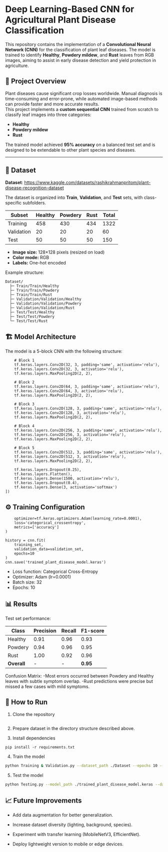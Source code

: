 # Deep Learning-Based CNN for Agricultural Plant Disease Classification

This repository contains the implementation of a **Convolutional Neural Network (CNN)** for the classification of plant leaf diseases. The model is trained to identify **Healthy**, **Powdery mildew**, and **Rust** leaves from RGB images, aiming to assist in early disease detection and yield protection in agriculture.

## 📜 Project Overview

Plant diseases cause significant crop losses worldwide. Manual diagnosis is time-consuming and error-prone, while automated image-based methods can provide faster and more accurate results.  
This project implements a **custom sequential CNN** trained from scratch to classify leaf images into three categories:

- **Healthy**
- **Powdery mildew**
- **Rust**

The trained model achieved **95% accuracy** on a balanced test set and is designed to be extendable to other plant species and diseases.

---

## 📂 Dataset

**Dataset**: https://www.kaggle.com/datasets/rashikrahmanpritom/plant-disease-recognition-dataset 

The dataset is organized into **Train**, **Validation**, and **Test** sets, with class-specific subfolders.

| Subset     | Healthy | Powdery | Rust | Total |
|------------|---------|---------|------|-------|
| Training   | 458     | 430     | 434  | 1322  |
| Validation | 20      | 20      | 20   | 60    |
| Test       | 50      | 50      | 50   | 150   |

- **Image size:** 128×128 pixels (resized on load)  
- **Color mode:** RGB  
- **Labels:** One-hot encoded  

Example structure:
```plaintext
Dataset/
  ├─ Train/Train/Healthy
  ├─ Train/Train/Powdery
  ├─ Train/Train/Rust
  ├─ Validation/Validation/Healthy
  ├─ Validation/Validation/Powdery
  ├─ Validation/Validation/Rust
  ├─ Test/Test/Healthy
  ├─ Test/Test/Powdery
  └─ Test/Test/Rust
  ```

## 🏗 Model Architecture
The model is a 5-block CNN with the following structure:

```cnn = tf.keras.models.Sequential([
    # Block 1
    tf.keras.layers.Conv2D(32, 3, padding='same', activation='relu'),
    tf.keras.layers.Conv2D(32, 3, activation='relu'),
    tf.keras.layers.MaxPooling2D(2, 2),

    # Block 2
    tf.keras.layers.Conv2D(64, 3, padding='same', activation='relu'),
    tf.keras.layers.Conv2D(64, 3, activation='relu'),
    tf.keras.layers.MaxPooling2D(2, 2),

    # Block 3
    tf.keras.layers.Conv2D(128, 3, padding='same', activation='relu'),
    tf.keras.layers.Conv2D(128, 3, activation='relu'),
    tf.keras.layers.MaxPooling2D(2, 2),

    # Block 4
    tf.keras.layers.Conv2D(256, 3, padding='same', activation='relu'),
    tf.keras.layers.Conv2D(256, 3, activation='relu'),
    tf.keras.layers.MaxPooling2D(2, 2),

    # Block 5
    tf.keras.layers.Conv2D(512, 3, padding='same', activation='relu'),
    tf.keras.layers.Conv2D(512, 3, activation='relu'),
    tf.keras.layers.MaxPooling2D(2, 2),

    tf.keras.layers.Dropout(0.25),
    tf.keras.layers.Flatten(),
    tf.keras.layers.Dense(1500, activation='relu'),
    tf.keras.layers.Dropout(0.4),
    tf.keras.layers.Dense(3, activation='softmax')
])
```

## ⚙️ Training Configuration

```cnn.compile(
    optimizer=tf.keras.optimizers.Adam(learning_rate=0.0001),
    loss='categorical_crossentropy',
    metrics=['accuracy']
)

history = cnn.fit(
    training_set,
    validation_data=validation_set,
    epochs=10
)
cnn.save('trained_plant_disease_model.keras')
```

- Loss function: Categorical Cross-Entropy
- Optimizer: Adam (lr=0.0001)
- Batch size: 32
- Epochs: 10

## 📊 Results
Test set performance:

| Class       | Precision | Recall | F1-score |
| ----------- | --------- | ------ | -------- |
| Healthy     | 0.91      | 0.96   | 0.93     |
| Powdery     | 0.94      | 0.96   | 0.95     |
| Rust        | 1.00      | 0.92   | 0.96     |
| **Overall** | -         | -      | **0.95** |

Confusion Matrix:
-Most errors occurred between Powdery and Healthy leaves with subtle symptom overlap.
-Rust predictions were precise but missed a few cases with mild symptoms.

## 🚀 How to Run

1. Clone the repository

``` git clone https://github.com/MohamedZakkaria2004/Deep-Learning-Based-CNN-Approach-for-Agricultural-Plant-Disease-Classification
```

2. Prepare dataset in the directory structure described above.

3. Install dependencies

```pip install -r requirements.txt```

4. Train the model

```bash
python Training & Validation.py --dataset_path ./Dataset --epochs 10 --batch_size 32 --lr 0.0001 Training & Validation.py
```

5. Test the model

```bash
python Testing.py --model_path ./trained_plant_disease_model.keras --dataset_path ./Dataset/Test/Test
```

## 📈 Future Improvements

- Add data augmentation for better generalization.

- Increase dataset diversity (lighting, background, species).

- Experiment with transfer learning (MobileNetV3, EfficientNet).

- Deploy lightweight version to mobile or edge devices.





